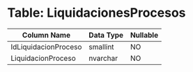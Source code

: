 # Table: LiquidacionesProcesos

| Column Name | Data Type | Nullable |
|-------------|-----------|----------|
| IdLiquidacionProceso | smallint | NO |
| LiquidacionProceso | nvarchar | NO |
